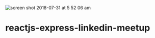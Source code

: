 ![screen shot 2018-07-31 at 5 52 06 am](https://user-images.githubusercontent.com/18123962/43474220-3e88fa40-94c0-11e8-919f-66822b89f3fc.png)



# reactjs-express-linkedin-meetup
